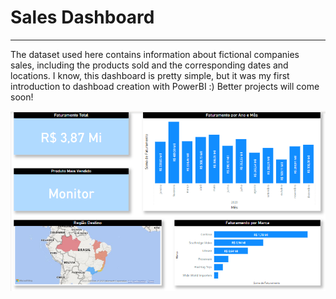 # Sales Dashboard
---
The dataset used here contains information about fictional companies sales, including the products sold and the corresponding dates and locations. 
I know, this dashboard is pretty simple, but it was my first introduction to dashboad creation with PowerBI :) 
Better projects will come soon!


![dashboard](dashboard.png)


